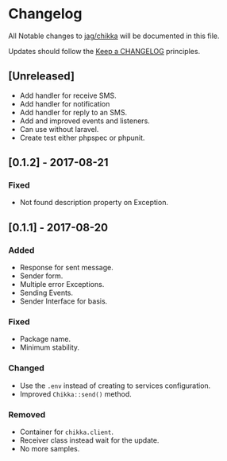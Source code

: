 # Changelog

All Notable changes to [jag/chikka][link-packagist] will be documented in this file.

Updates should follow the [Keep a CHANGELOG](http://keepachangelog.com/) principles.

## [Unreleased]
- Add handler for receive SMS.
- Add handler for notification
- Add handler for reply to an SMS.
- Add and improved events and listeners.
- Can use without laravel.
- Create test either phpspec or phpunit.

## [0.1.2] - 2017-08-21

### Fixed
- Not found description property on Exception.

## [0.1.1] - 2017-08-20

### Added
- Response for sent message.
- Sender form.
- Multiple error Exceptions.
- Sending Events.
- Sender Interface for basis.

### Fixed
- Package name.
- Minimum stability.

### Changed 
- Use the `.env` instead of creating to services configuration.
- Improved `Chikka::send()` method.

### Removed
- Container for `chikka.client`.
- Receiver class instead wait for the update.
- No more samples.

[link-packagist]: https://packagist.org/packages/jag/chikka
